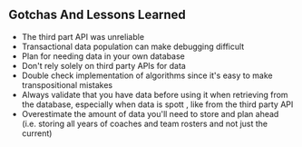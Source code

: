 ## Gotchas And Lessons Learned

- The third part API was unreliable
- Transactional data population can make debugging difficult
- Plan for needing data in your own database
- Don't rely solely on third party APIs for data
- Double check implementation of algorithms since it's easy to make transpositional mistakes
- Always validate that you have data before using it when retrieving from the database, especially when data is spott , like from the third party API
- Overestimate the amount of data you'll need to store and plan ahead (i.e. storing all years of coaches and team rosters and not just the current)